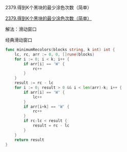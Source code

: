 2379.得到K个黑块的最少涂色次数（简单）

[2379.得到K个黑块的最少涂色次数（简单）](https://leetcode.cn/problems/minimum-recolors-to-get-k-consecutive-black-blocks/)



解法：滑动窗口

经典滑动窗口

```go
func minimumRecolors(blocks string, k int) int {
	lc, rc, arr := 0, 0, []rune(blocks)
	for i := 0; i < k; i++ {
		if arr[i] == 'W' {
			rc++
		}
	}
	result := rc - lc
	for i := 0; result > 0 && i < len(arr)-k; i++ {
		if arr[i] == 'W' {
			lc++
		}
		if arr[i+k] == 'W' {
			rc++
		}
		if rc-lc < result {
			result = rc - lc
		}
	}
	return result
}
```
